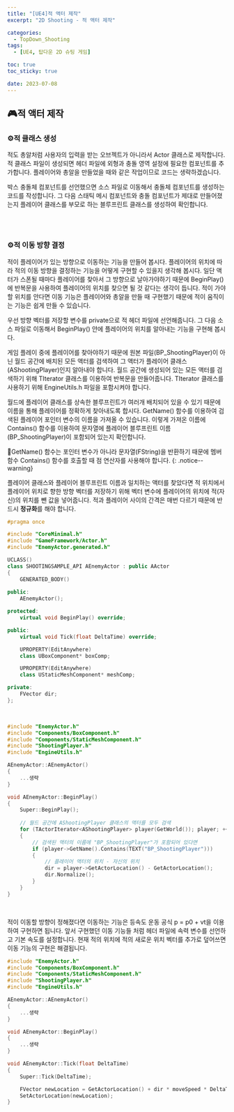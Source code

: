 ```yaml
---
title: "[UE4]적 액터 제작"
excerpt: "2D Shooting - 적 액터 제작"

categories:
  - TopDown_Shooting
tags:
  - [UE4, 탑다운 2D 슈팅 게임]

toc: true
toc_sticky: true

date: 2023-07-08
---
```


## 🎮적 액터 제작
### ⚙️적 클래스 생성
적도 총알처럼 사용자의 입력을 받는 오브젝트가 아니라서 Actor 클래스로 제작합니다. 적 클래스 파일이 생성되면 헤더 파일에 외형과 충돌 영역 설정에 필요한 컴포넌트를 추가합니다. 플레이어와 총알을 만들었을 때와 같은 작업이므로 코드는 생략하겠습니다.

박스 충돌체 컴포넌트를 선언했으면 소스 파일로 이동해서 충돌체 컴포넌트를 생성하는 코드를 작성합니다. 그 다음 스태틱 메시 컴포넌트와 충돌 컴포넌트가 제대로 만들어졌는지 플레이어 클래스를 부모로 하는 블루프린트 클래스를 생성하여 확인합니다.

<br><br>

### ⚙️적 이동 방향 결정
적이 플레이어가 있는 방향으로 이동하는 기능을 만들어 봅시다. 플레이어의 위치에 따라 적의 이동 방향을 결정하는 기능을 어떻게 구현할 수 있을지 생각해 봅시다. 일단 액터가 스폰될 때마다 플레이어를 찾아서 그 방향으로 날아가야하기 때문에 BeginPlay()에 반복문을 사용하여 플레이어의 위치를 찾으면 될 것 같다는 생각이 듭니다. 적이 가야할 위치를 안다면 이동 기능은 플레이어와 총알을 만들 때 구현했기 때문에 적이 움직이는 기능은 쉽게 만들 수 있습니다.

우선 방향 벡터를 저장할 변수를 private으로 적 헤더 파일에 선언해줍니다. 그 다음 소스 파일로 이동해서 BeginPlay() 안에 플레이어의 위치를 알아내는 기능을 구현해 봅시다. 

게임 플레이 중에 플레이어를 찾아야하기 때문에 원본 파일(BP_ShootingPlayer)이 아닌 월드 공간에 배치된 모든 액터를 검색하여 그 액터가 플레이어 클래스(AShootingPlayer)인지 알아내야 합니다. 월드 공간에 생성되어 있는 모든 액터를 검색하기 위해 TIterator<T> 클래스를 이용하여 반복문을 만들어줍니다. TIterator 클래스를 사용하기 위해 EngineUtils.h 파일을 포함시켜야 합니다.

월드에 플레이어 클래스를 상속한 블루프린트가 여러개 배치되어 있을 수 있기 때문에 이름을 통해 플레이어를 정확하게 찾아내도록 합시다. GetName() 함수를 이용하여 검색된 플레이어 포인터 변수의 이름을 가져올 수 있습니다. 이렇게 가져온 이름에 Contains() 함수를 이용하여 문자열에 플레이어 블루프린트 이름(BP_ShootingPlayer)이 포함되어 있는지 확인합니다.

🚧GetName() 함수는 포인터 변수가 아니라 문자열(FString)을 반환하기 때문에 멤버 함수 Contains() 함수를 호출할 때 점 연산자를 사용해야 합니다.
{: .notice--warning}

플레이어 클래스와 플레이어 블루프린트 이름과 일치하는 액터를 찾았다면 적 위치에서 플레이어 위치로 향한 방향 벡터를 저장하기 위해 벡터 변수에 플레이어의 위치에 적(자신)의 위치를 뺀 값을 넣어줍니다. 적과 플레이어 사이의 간격은 매번 다르기 때문에 반드시 **정규화**를 해야 합니다.

```cpp
#pragma once

#include "CoreMinimal.h"
#include "GameFramework/Actor.h"
#include "EnemyActor.generated.h"

UCLASS()
class SHOOTINGSAMPLE_API AEnemyActor : public AActor
{
	GENERATED_BODY()
	
public:	
	AEnemyActor();

protected:
	virtual void BeginPlay() override;

public:	
	virtual void Tick(float DeltaTime) override;

	UPROPERTY(EditAnywhere)
	class UBoxComponent* boxComp;

	UPROPERTY(EditAnywhere)
	class UStaticMeshComponent* meshComp;

private:
	FVector dir;
};
```

<br>

```cpp
#include "EnemyActor.h"
#include "Components/BoxComponent.h"
#include "Components/StaticMeshComponent.h"
#include "ShootingPlayer.h"
#include "EngineUtils.h"

AEnemyActor::AEnemyActor()
{
 	...생략
}

void AEnemyActor::BeginPlay()
{
	Super::BeginPlay();
	
	// 월드 공간에 AShootingPlayer 클래스의 액터를 모두 검색
	for (TActorIterator<AShootingPlayer> player(GetWorld()); player; ++player)
	{
		// 검색된 액터의 이름에 "BP_ShootingPlayer"가 포함되어 있다면
		if (player->GetName().Contains(TEXT("BP_ShootingPlayer")))
		{
			// 플레이어 액터의 위치 - 자신의 위치
			dir = player->GetActorLocation() - GetActorLocation();
			dir.Normalize();
		}
	}
}
```

<br>

적이 이동할 방향이 정해졌다면 이동하는 기능은 등속도 운동 공식 p = p0 + vt을 이용하여 구현하면 됩니다. 앞서 구현했던 이동 기능들 처럼 헤더 파일에 속력 변수를 선언하고 기본 속도를 설정합니다. 현재 적의 위치에 적의 새로운 위치 벡터를 추가로 덮어쓰면 이동 기능의 구현은 해결됩니다.

```cpp
#include "EnemyActor.h"
#include "Components/BoxComponent.h"
#include "Components/StaticMeshComponent.h"
#include "ShootingPlayer.h"
#include "EngineUtils.h"

AEnemyActor::AEnemyActor()
{
 	...생략
}

void AEnemyActor::BeginPlay()
{
	...생략
}

void AEnemyActor::Tick(float DeltaTime)
{
	Super::Tick(DeltaTime);

	FVector newLocation = GetActorLocation() + dir * moveSpeed * DeltaTime;
	SetActorLocation(newLocation);
}
```

<br><br>